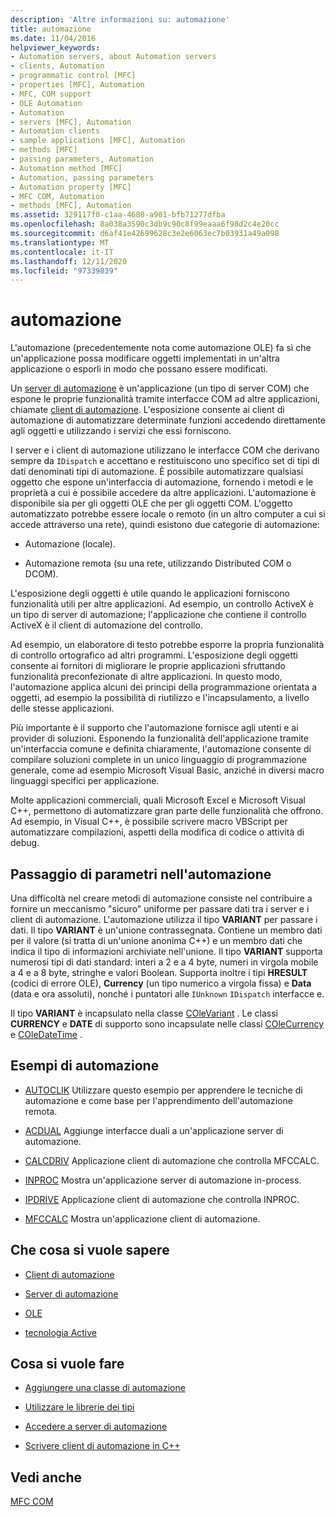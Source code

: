 ```yaml
---
description: 'Altre informazioni su: automazione'
title: automazione
ms.date: 11/04/2016
helpviewer_keywords:
- Automation servers, about Automation servers
- clients, Automation
- programmatic control [MFC]
- properties [MFC], Automation
- MFC, COM support
- OLE Automation
- Automation
- servers [MFC], Automation
- Automation clients
- sample applications [MFC], Automation
- methods [MFC]
- passing parameters, Automation
- Automation method [MFC]
- Automation, passing parameters
- Automation property [MFC]
- MFC COM, Automation
- methods [MFC], Automation
ms.assetid: 329117f0-c1aa-4680-a901-bfb71277dfba
ms.openlocfilehash: 8a038a3590c3db9c90c8f99eaaa6f98d2c4e20cc
ms.sourcegitcommit: d6af41e42699628c3e2e6063ec7b03931a49a098
ms.translationtype: MT
ms.contentlocale: it-IT
ms.lasthandoff: 12/11/2020
ms.locfileid: "97339839"
---
```

# <a name="automation"></a>automazione

L'automazione (precedentemente nota come automazione OLE) fa sì che un'applicazione possa modificare oggetti implementati in un'altra applicazione o esporli in modo che possano essere modificati.

Un [server di automazione](automation-servers.md) è un'applicazione (un tipo di server COM) che espone le proprie funzionalità tramite interfacce COM ad altre applicazioni, chiamate [client di automazione](automation-clients.md). L'esposizione consente ai client di automazione di automatizzare determinate funzioni accedendo direttamente agli oggetti e utilizzando i servizi che essi forniscono.

I server e i client di automazione utilizzano le interfacce COM che derivano sempre da `IDispatch` e accettano e restituiscono uno specifico set di tipi di dati denominati tipi di automazione. È possibile automatizzare qualsiasi oggetto che espone un'interfaccia di automazione, fornendo i metodi e le proprietà a cui è possibile accedere da altre applicazioni. L'automazione è disponibile sia per gli oggetti OLE che per gli oggetti COM. L'oggetto automatizzato potrebbe essere locale o remoto (in un altro computer a cui si accede attraverso una rete), quindi esistono due categorie di automazione:

- Automazione (locale).

- Automazione remota (su una rete, utilizzando Distributed COM o DCOM).

L'esposizione degli oggetti è utile quando le applicazioni forniscono funzionalità utili per altre applicazioni. Ad esempio, un controllo ActiveX è un tipo di server di automazione; l'applicazione che contiene il controllo ActiveX è il client di automazione del controllo.

Ad esempio, un elaboratore di testo potrebbe esporre la propria funzionalità di controllo ortografico ad altri programmi. L'esposizione degli oggetti consente ai fornitori di migliorare le proprie applicazioni sfruttando funzionalità preconfezionate di altre applicazioni. In questo modo, l'automazione applica alcuni dei principi della programmazione orientata a oggetti, ad esempio la possibilità di riutilizzo e l'incapsulamento, a livello delle stesse applicazioni.

Più importante è il supporto che l'automazione fornisce agli utenti e ai provider di soluzioni. Esponendo la funzionalità dell'applicazione tramite un'interfaccia comune e definita chiaramente, l'automazione consente di compilare soluzioni complete in un unico linguaggio di programmazione generale, come ad esempio Microsoft Visual Basic, anziché in diversi macro linguaggi specifici per applicazione.

Molte applicazioni commerciali, quali Microsoft Excel e Microsoft Visual C++, permettono di automatizzare gran parte delle funzionalità che offrono. Ad esempio, in Visual C++, è possibile scrivere macro VBScript per automatizzare compilazioni, aspetti della modifica di codice o attività di debug.

## <a name="passing-parameters-in-automation"></a><a name="_core_passing_parameters_in_automation"></a> Passaggio di parametri nell'automazione

Una difficoltà nel creare metodi di automazione consiste nel contribuire a fornire un meccanismo "sicuro" uniforme per passare dati tra i server e i client di automazione. L'automazione utilizza il tipo **VARIANT** per passare i dati. Il tipo **VARIANT** è un'unione contrassegnata. Contiene un membro dati per il valore (si tratta di un'unione anonima C++) e un membro dati che indica il tipo di informazioni archiviate nell'unione. Il tipo **VARIANT** supporta numerosi tipi di dati standard: interi a 2 e a 4 byte, numeri in virgola mobile a 4 e a 8 byte, stringhe e valori Boolean. Supporta inoltre i tipi **HRESULT** (codici di errore OLE), **Currency** (un tipo numerico a virgola fissa) e **Data** (data e ora assoluti), nonché i puntatori alle `IUnknown` `IDispatch` interfacce e.

Il tipo **VARIANT** è incapsulato nella classe [COleVariant](reference/colevariant-class.md) . Le classi **CURRENCY** e **DATE** di supporto sono incapsulate nelle classi [COleCurrency](reference/colecurrency-class.md) e [COleDateTime](../atl-mfc-shared/reference/coledatetime-class.md) .

## <a name="automation-samples"></a>Esempi di automazione

- [AUTOCLIK](../overview/visual-cpp-samples.md) Utilizzare questo esempio per apprendere le tecniche di automazione e come base per l'apprendimento dell'automazione remota.

- [ACDUAL](../overview/visual-cpp-samples.md) Aggiunge interfacce duali a un'applicazione server di automazione.

- [CALCDRIV](../overview/visual-cpp-samples.md) Applicazione client di automazione che controlla MFCCALC.

- [INPROC](../overview/visual-cpp-samples.md) Mostra un'applicazione server di automazione in-process.

- [IPDRIVE](../overview/visual-cpp-samples.md) Applicazione client di automazione che controlla INPROC.

- [MFCCALC](../overview/visual-cpp-samples.md) Mostra un'applicazione client di automazione.

## <a name="what-do-you-want-to-know-more-about"></a>Che cosa si vuole sapere

- [Client di automazione](automation-clients.md)

- [Server di automazione](automation-servers.md)

- [OLE](ole-in-mfc.md)

- [tecnologia Active](mfc-com.md)

## <a name="what-do-you-want-to-do"></a>Cosa si vuole fare

- [Aggiungere una classe di automazione](automation-servers.md)

- [Utilizzare le librerie dei tipi](automation-clients-using-type-libraries.md)

- [Accedere a server di automazione](automation-servers.md)

- [Scrivere client di automazione in C++](automation-clients.md)

## <a name="see-also"></a>Vedi anche

[MFC COM](mfc-com.md)
